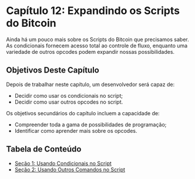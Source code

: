 # Capítulo 12: Expandindo os Scripts do Bitcoin

Ainda há um pouco mais sobre os Scripts do Bitcoin que precisamos saber. As condicionais fornecem acesso total ao controle de fluxo, enquanto uma variedade de outros opcodes podem expandir nossas possibilidades.

## Objetivos Deste Capítulo

Depois de trabalhar neste capítulo, um desenvolvedor será capaz de:

 * Decidir como usar os condicionais no script;
 * Decidir como usar outros opcodes no script.
   
Os objetivos secundários do capítulo incluem a capacidade de:

 * Compreender toda a gama de possibilidades de programação;
 * Identificar como aprender mais sobre os opcodes.

## Tabela de Conteúdo

* [Seção 1: Usando Condicionais no Script](12_1_Using_Script_Conditionals.md)
* [Seção 2: Usando Outros Comandos no Script](12_2_Using_Other_Script_Commands.md)